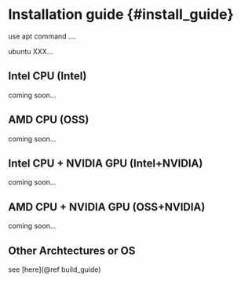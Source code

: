 # Installation guide {#install_guide}
use apt command ....

ubuntu XXX...

## Intel CPU (Intel)
coming soon...

## AMD CPU (OSS)
coming soon...

## Intel CPU + NVIDIA GPU (Intel+NVIDIA)
coming soon...

## AMD CPU + NVIDIA GPU (OSS+NVIDIA)
coming soon...

## Other Archtectures or OS
see [here](@ref build_guide)

